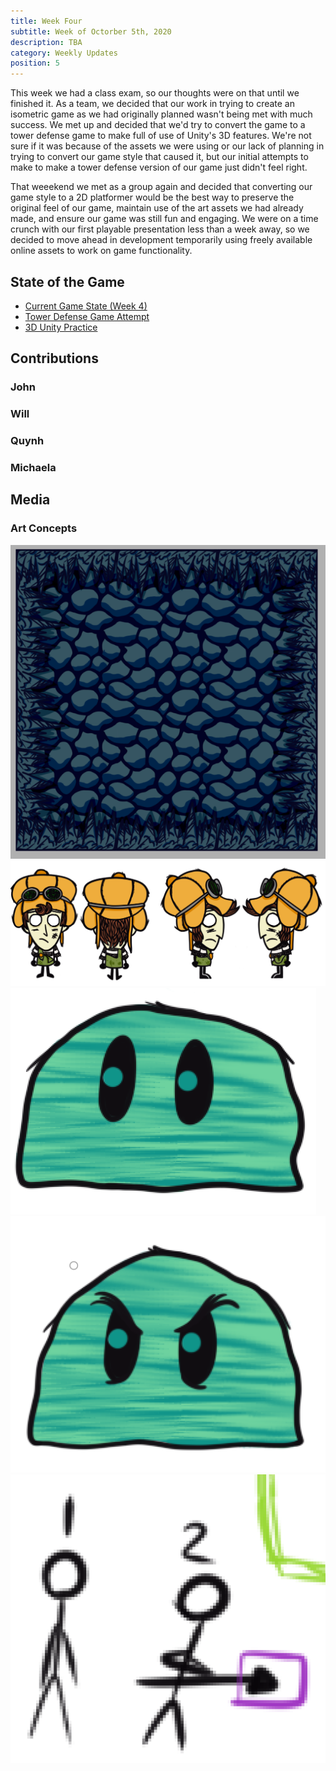 ```yaml
---
title: Week Four
subtitle: Week of Octorber 5th, 2020
description: TBA
category: Weekly Updates
position: 5
---
```


This week we had a class exam, so our thoughts were on that until we finished it. As a team, we decided that our work in trying to create an isometric game as we had originally planned wasn't being met with much success. We met up and decided that we'd try to convert the game to a tower defense game to make full of use of Unity's 3D features. We're not sure if it was because of the assets we were using or our lack of planning in trying to convert our game style that caused it, but our initial attempts to make to make a tower defense version of our game just didn't feel right. 

That weeekend we met as a group again and decided that converting our game style to a 2D platformer would be the best way to preserve the original feel of our game, maintain use of the art assets we had already made, and ensure our game was still fun and engaging. We were on a time crunch with our first playable presentation less than a week away, so we decided to move ahead in development temporarily using freely available online assets to work on game functionality.

## State of the Game
- [Current Game State (Week 4)](https://youtu.be/iDeeNZ-_WO8)
- [Tower Defense Game Attempt](./media/week-4/tower-defense-attempt.png)
- [3D Unity Practice](https://youtu.be/8WGBb4SKh2M)

## Contributions

### John

### Will

### Quynh

### Michaela

## Media

### Art Concepts
<img src="./media/week-4/cave-tiles.png" />
<img src="./media/week-4/player-sprite-complete.png" />
<img src="./media/week-4/slime-initial-design.png" />
<img src="./media/week-4/slime-angry-initial-design.png" />
<img src="./media/week-4/spear-attack-planning.png" />
